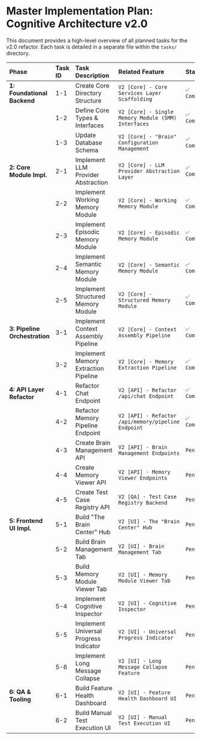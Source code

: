 
# Master Implementation Plan: Cognitive Architecture v2.0

This document provides a high-level overview of all planned tasks for the v2.0 refactor. Each task is detailed in a separate file within the `tasks/` directory.

| Phase | Task ID | Task Description | Related Feature | Status |
| :--- | :--- | :--- | :--- | :--- |
| **1: Foundational Backend** | 1-1 | Create Core Directory Structure | `V2 [Core] - Core Services Layer Scaffolding` | `✅ Completed` |
| | 1-2 | Define Core Types & Interfaces | `V2 [Core] - Single Memory Module (SMM) Interfaces` | `✅ Completed` |
| | 1-3 | Update Database Schema | `V2 [Core] - "Brain" Configuration Management` | `✅ Completed` |
| **2: Core Module Impl.** | 2-1 | Implement LLM Provider Abstraction | `V2 [Core] - LLM Provider Abstraction Layer` | `✅ Completed` |
| | 2-2 | Implement Working Memory Module | `V2 [Core] - Working Memory Module` | `✅ Completed` |
| | 2-3 | Implement Episodic Memory Module | `V2 [Core] - Episodic Memory Module` | `✅ Completed` |
| | 2-4 | Implement Semantic Memory Module | `V2 [Core] - Semantic Memory Module` | `✅ Completed` |
| | 2-5 | Implement Structured Memory Module | `V2 [Core] - Structured Memory Module` | `✅ Completed` |
| **3: Pipeline Orchestration**| 3-1 | Implement Context Assembly Pipeline | `V2 [Core] - Context Assembly Pipeline` | `✅ Completed` |
| | 3-2 | Implement Memory Extraction Pipeline | `V2 [Core] - Memory Extraction Pipeline` | `✅ Completed` |
| **4: API Layer Refactor** | 4-1 | Refactor Chat Endpoint | `V2 [API] - Refactor /api/chat Endpoint` | `✅ Completed` |
| | 4-2 | Refactor Memory Pipeline Endpoint | `V2 [API] - Refactor /api/memory/pipeline Endpoint` | `✅ Completed` |
| | 4-3 | Create Brain Management API | `V2 [API] - Brain Management Endpoints` | `Pending` |
| | 4-4 | Create Memory Viewer API | `V2 [API] - Memory Viewer Endpoints` | `Pending` |
| | 4-5 | Create Test Case Registry API | `V2 [QA] - Test Case Registry Backend` | `Pending` |
| **5: Frontend UI Impl.** | 5-1 | Build "The Brain Center" Hub | `V2 [UI] - The "Brain Center" Hub` | `Pending` |
| | 5-2 | Build Brain Management Tab | `V2 [UI] - Brain Management Tab` | `Pending` |
| | 5-3 | Build Memory Module Viewer Tab | `V2 [UI] - Memory Module Viewer Tab` | `Pending` |
| | 5-4 | Implement Cognitive Inspector | `V2 [UI] - Cognitive Inspector` | `Pending` |
| | 5-5 | Implement Universal Progress Indicator| `V2 [UI] - Universal Progress Indicator` | `Pending` |
| | 5-6 | Implement Long Message Collapse | `V2 [UI] - Long Message Collapse Feature` | `Pending` |
| **6: QA & Tooling** | 6-1 | Build Feature Health Dashboard | `V2 [UI] - Feature Health Dashboard UI` | `Pending` |
| | 6-2 | Build Manual Test Execution UI | `V2 [UI] - Manual Test Execution UI` | `Pending` |
